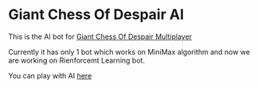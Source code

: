 # Giant Chess Of Despair AI
This is the AI bot for [Giant Chess Of Despair Multiplayer](https://github.com/haxer-max/Giant-Chess-Of-Despair-multi)

Currently it has only 1 bot which works on MiniMax algorithm and now we are working on Rienforcemt Learning bot.

You can play with AI [here](https://haxer-max.github.io/Giant-Chess-Of-Despair-AI/)
